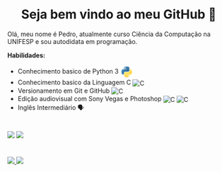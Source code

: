 <h1 align="center"> Seja bem vindo ao meu GitHub 👋 </h1>

Olá, meu nome é Pedro, atualmente curso Ciência da Computação na UNIFESP e sou autodidata em programação.

**Habilidades:**
* Conhecimento basico de Python 3 <img align="center" alt="Python" height="30" width="30" src="https://raw.githubusercontent.com/devicons/devicon/master/icons/python/python-original.svg">
* Conhecimento basico da Linguagem C <img align="center" alt="C" height="30" width="30" src="https://cdn.jsdelivr.net/gh/devicons/devicon/icons/c/c-original.svg">
* Versionamento em Git e GitHub <img align="center" alt="C" height="30" width="30" src="https://cdn.jsdelivr.net/gh/devicons/devicon/icons/git/git-original.svg"> 
* Edição audiovisual com Sony Vegas e Photoshop <img align="center" alt="C" height="30" width="30" src="https://upload.wikimedia.org/wikipedia/commons/3/39/Vegas_Pro_15.0.png"> <img align="center" alt="C" height="30" width="40" src="https://cdn.jsdelivr.net/gh/devicons/devicon/icons/photoshop/photoshop-plain.svg"> 
* Inglês Intermediário 🗣

#

  <a href="https://www.linkedin.com/in/pedro-henrique-cometti-lelis-b84bb3214/" target="_blank"><img src="https://img.shields.io/badge/-LinkedIn-%230077B5?style=for-the-badge&logo=linkedin&logoColor=white" target="_blank"></a> 
  <a href="https://www.instagram.com/pedrohcometti/" target="_blank"><img src="https://img.shields.io/badge/-Instagram-%23E4405F?style=for-the-badge&logo=instagram&logoColor=white" target="_blank"></a>
  
#
 
 <div>
  <a href="https://github.com/pedrohclelis">
  <img height="180em" src="https://github-readme-stats.vercel.app/api?username=pedrohclelis&show_icons=true&theme=dracula&include_all_commits=true&count_private=true"/>
  <img height="180em" src="https://github-readme-stats.vercel.app/api/top-langs/?username=pedrohclelis&layout=compact&langs_count=7&theme=dracula"/>
</div>
